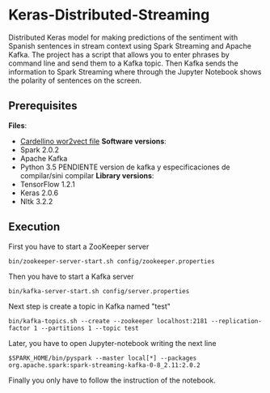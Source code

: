 # Keras-Distributed-Streaming
Distributed Keras model for making predictions of the sentiment with Spanish sentences in stream context using Spark Streaming and Apache Kafka. The project has a script that allows you to enter phrases by command line and send them to a Kafka topic. Then Kafka sends the information to Spark Streaming where through the Jupyter Notebook shows the polarity of sentences on the screen.

## Prerequisites
**Files**:
- [Cardellino wor2vect file](http://crscardellino.me/SBWCE/)
**Software versions**:
- Spark 2.0.2 
- Apache Kafka
- Python 3.5
PENDIENTE version de kafka y especificaciones de compilar/sini compilar
**Library versions**:
- TensorFlow 1.2.1
- Keras 2.0.6
- Nltk 3.2.2

## Execution
First you have to start a ZooKeeper server
```
bin/zookeeper-server-start.sh config/zookeeper.properties
```
Then you have to start a Kafka server
```
bin/kafka-server-start.sh config/server.properties
```
Next step is create a topic in Kafka named "test"
```
bin/kafka-topics.sh --create --zookeeper localhost:2181 --replication-factor 1 --partitions 1 --topic test
```
Later, you have to open Jupyter-notebook writing the next line
```
$SPARK_HOME/bin/pyspark --master local[*] --packages org.apache.spark:spark-streaming-kafka-0-8_2.11:2.0.2
```
Finally you only have to follow the instruction of the notebook.

